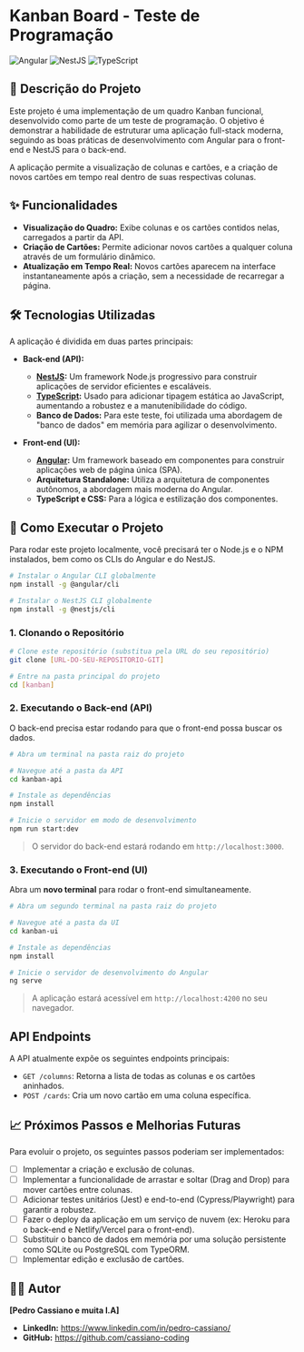 # Kanban Board - Teste de Programação

![Angular](https://img.shields.io/badge/Angular-DD0031?style=for-the-badge&logo=angular&logoColor=white)
![NestJS](https://img.shields.io/badge/NestJS-E0234E?style=for-the-badge&logo=nestjs&logoColor=white)
![TypeScript](https://img.shields.io/badge/TypeScript-3178C6?style=for-the-badge&logo=typescript&logoColor=white)

## 📄 Descrição do Projeto

Este projeto é uma implementação de um quadro Kanban funcional, desenvolvido como parte de um teste de programação. O objetivo é demonstrar a habilidade de estruturar uma aplicação full-stack moderna, seguindo as boas práticas de desenvolvimento com Angular para o front-end e NestJS para o back-end.

A aplicação permite a visualização de colunas e cartões, e a criação de novos cartões em tempo real dentro de suas respectivas colunas.

## ✨ Funcionalidades

* **Visualização do Quadro:** Exibe colunas e os cartões contidos nelas, carregados a partir da API.
* **Criação de Cartões:** Permite adicionar novos cartões a qualquer coluna através de um formulário dinâmico.
* **Atualização em Tempo Real:** Novos cartões aparecem na interface instantaneamente após a criação, sem a necessidade de recarregar a página.

## 🛠️ Tecnologias Utilizadas

A aplicação é dividida em duas partes principais:

* **Back-end (API):**
    * **[NestJS](https://nestjs.com/):** Um framework Node.js progressivo para construir aplicações de servidor eficientes e escaláveis.
    * **[TypeScript](https://www.typescriptlang.org/):** Usado para adicionar tipagem estática ao JavaScript, aumentando a robustez e a manutenibilidade do código.
    * **Banco de Dados:** Para este teste, foi utilizada uma abordagem de "banco de dados" em memória para agilizar o desenvolvimento.

* **Front-end (UI):**
    * **[Angular](https://angular.io/):** Um framework baseado em componentes para construir aplicações web de página única (SPA).
    * **Arquitetura Standalone:** Utiliza a arquitetura de componentes autônomos, a abordagem mais moderna do Angular.
    * **TypeScript e CSS:** Para a lógica e estilização dos componentes.

## 🚀 Como Executar o Projeto

Para rodar este projeto localmente, você precisará ter o Node.js e o NPM instalados, bem como os CLIs do Angular e do NestJS.

```bash
# Instalar o Angular CLI globalmente
npm install -g @angular/cli

# Instalar o NestJS CLI globalmente
npm install -g @nestjs/cli
```

### 1. Clonando o Repositório

```bash
# Clone este repositório (substitua pela URL do seu repositório)
git clone [URL-DO-SEU-REPOSITORIO-GIT]

# Entre na pasta principal do projeto
cd [kanban]
```

### 2. Executando o Back-end (API)

O back-end precisa estar rodando para que o front-end possa buscar os dados.

```bash
# Abra um terminal na pasta raiz do projeto

# Navegue até a pasta da API
cd kanban-api

# Instale as dependências
npm install

# Inicie o servidor em modo de desenvolvimento
npm run start:dev
```
> O servidor do back-end estará rodando em `http://localhost:3000`.

### 3. Executando o Front-end (UI)

Abra um **novo terminal** para rodar o front-end simultaneamente.

```bash
# Abra um segundo terminal na pasta raiz do projeto

# Navegue até a pasta da UI
cd kanban-ui

# Instale as dependências
npm install

# Inicie o servidor de desenvolvimento do Angular
ng serve
```
> A aplicação estará acessível em `http://localhost:4200` no seu navegador.

## API Endpoints

A API atualmente expõe os seguintes endpoints principais:

* `GET /columns`: Retorna a lista de todas as colunas e os cartões aninhados.
* `POST /cards`: Cria um novo cartão em uma coluna específica.

## 📈 Próximos Passos e Melhorias Futuras

Para evoluir o projeto, os seguintes passos poderiam ser implementados:

* [ ] Implementar a criação e exclusão de colunas.
* [ ] Implementar a funcionalidade de arrastar e soltar (Drag and Drop) para mover cartões entre colunas.
* [ ] Adicionar testes unitários (Jest) e end-to-end (Cypress/Playwright) para garantir a robustez.
* [ ] Fazer o deploy da aplicação em um serviço de nuvem (ex: Heroku para o back-end e Netlify/Vercel para o front-end).
* [ ] Substituir o banco de dados em memória por uma solução persistente como SQLite ou PostgreSQL com TypeORM.
* [ ] Implementar edição e exclusão de cartões.

## 👨‍💻 Autor

**[Pedro Cassiano e muita I.A]**

* **LinkedIn:** https://www.linkedin.com/in/pedro-cassiano/
* **GitHub:** https://github.com/cassiano-coding